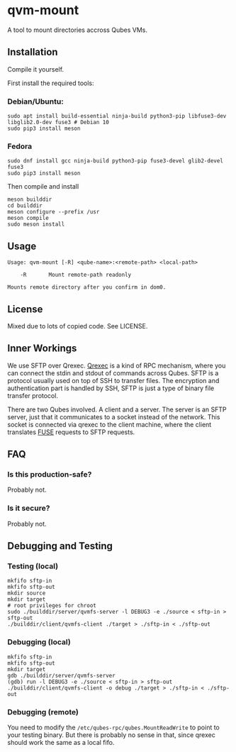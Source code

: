 # qvm-mount

A tool to mount directories accross Qubes VMs.

## Installation

Compile it yourself. 

First install the required tools:

### Debian/Ubuntu:
```
sudo apt install build-essential ninja-build python3-pip libfuse3-dev libglib2.0-dev fuse3 # Debian 10
sudo pip3 install meson
```

### Fedora
```
sudo dnf install gcc ninja-build python3-pip fuse3-devel glib2-devel fuse3
sudo pip3 install meson
```

Then compile and install
```
meson builddir
cd builddir
meson configure --prefix /usr
meson compile
sudo meson install
```

## Usage

```
Usage: qvm-mount [-R] <qube-name>:<remote-path> <local-path>

    -R       Mount remote-path readonly

Mounts remote directory after you confirm in dom0.
```

## License

Mixed due to lots of copied code. See LICENSE.

## Inner Workings

We use SFTP over Qrexec. [Qrexec](https://www.qubes-os.org/doc/qrexec/) is a kind of RPC mechanism, where you can connect the stdin and stdout of commands across Qubes. SFTP is a protocol usually used on top of SSH to transfer files. The encryption and authentication part is handled by SSH, SFTP is just a type of binary file transfer protocol.

There are two Qubes involved. A client and a server. The server is an SFTP server, just that it communicates to a socket instead of the network. This socket is connected via qrexec to the client machine, where the client translates [FUSE](https://github.com/libfuse/libfuse) requests to SFTP requests.

## FAQ

### Is this production-safe?

Probably not.

### Is it secure?

Probably not.

## Debugging and Testing

### Testing (local)
```
mkfifo sftp-in
mkfifo sftp-out
mkdir source
mkdir target
# root privileges for chroot
sudo ./builddir/server/qvmfs-server -l DEBUG3 -e ./source < sftp-in > sftp-out
./builddir/client/qvmfs-client ./target > ./sftp-in < ./sftp-out
```

### Debugging (local)
```
mkfifo sftp-in
mkfifo sftp-out
mkdir target
gdb ./builddir/server/qvmfs-server
(gdb) run -l DEBUG3 -e ./source < sftp-in > sftp-out
./builddir/client/qvmfs-client -o debug ./target > ./sftp-in < ./sftp-out
```

### Debugging (remote)

You need to modify the `/etc/qubes-rpc/qubes.MountReadWrite` to point to your testing binary. But there is probably no sense in that, since qrexec should work the same as a local fifo.
